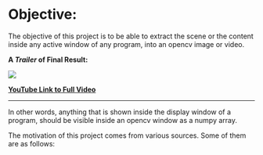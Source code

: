 # Objective: 
The objective of this project is to be able to extract the scene or the content inside any active window of any program, into an opencv image or video. 

**A *Trailer* of Final Result:**

![](images/display_extration_gif.gif)

[**YouTube Link to Full Video**](https://youtu.be/0WNfKg60dAc)

---

In other words, anything that is shown inside the display window of a program, should be visible inside an opencv window as a numpy array.

The motivation of this project comes from various sources. Some of them are as follows: 
